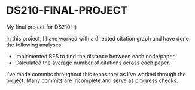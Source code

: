 # DS210-FINAL-PROJECT
My final project for DS210! :)

In this project, I have worked with a directed citation graph and have done the following analyses:

- Implemented BFS to find the distance between each node/paper.
- Calculated the average number of citations across each paper.

I've made commits throughout this repository as I've worked through the project. Many commits are incomplete and serve as progress checks.

